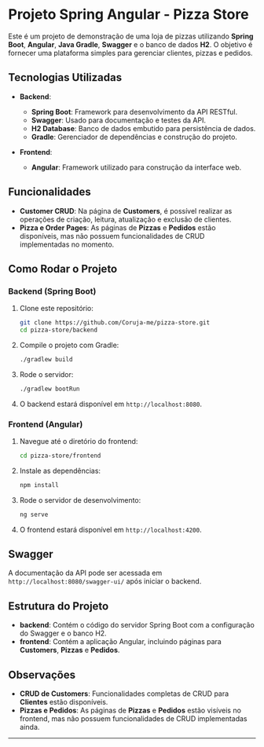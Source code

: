 # Projeto Spring Angular - Pizza Store

Este é um projeto de demonstração de uma loja de pizzas utilizando **Spring Boot**, **Angular**, **Java Gradle**, **Swagger** e o banco de dados **H2**. O objetivo é fornecer uma plataforma simples para gerenciar clientes, pizzas e pedidos.

## Tecnologias Utilizadas

- **Backend**: 
  - **Spring Boot**: Framework para desenvolvimento da API RESTful.
  - **Swagger**: Usado para documentação e testes da API.
  - **H2 Database**: Banco de dados embutido para persistência de dados.
  - **Gradle**: Gerenciador de dependências e construção do projeto.

- **Frontend**:
  - **Angular**: Framework utilizado para construção da interface web.

## Funcionalidades

- **Customer CRUD**: Na página de **Customers**, é possível realizar as operações de criação, leitura, atualização e exclusão de clientes. 
- **Pizza e Order Pages**: As páginas de **Pizzas** e **Pedidos** estão disponíveis, mas não possuem funcionalidades de CRUD implementadas no momento.

## Como Rodar o Projeto

### Backend (Spring Boot)

1. Clone este repositório:
    ```bash
    git clone https://github.com/Coruja-me/pizza-store.git
    cd pizza-store/backend
    ```

2. Compile o projeto com Gradle:
    ```bash
    ./gradlew build
    ```

3. Rode o servidor:
    ```bash
    ./gradlew bootRun
    ```

4. O backend estará disponível em `http://localhost:8080`.

### Frontend (Angular)

1. Navegue até o diretório do frontend:
    ```bash
    cd pizza-store/frontend
    ```

2. Instale as dependências:
    ```bash
    npm install
    ```

3. Rode o servidor de desenvolvimento:
    ```bash
    ng serve
    ```

4. O frontend estará disponível em `http://localhost:4200`.

## Swagger

A documentação da API pode ser acessada em `http://localhost:8080/swagger-ui/` após iniciar o backend.

## Estrutura do Projeto

- **backend**: Contém o código do servidor Spring Boot com a configuração do Swagger e o banco H2.
- **frontend**: Contém a aplicação Angular, incluindo páginas para **Customers**, **Pizzas** e **Pedidos**.

## Observações

- **CRUD de Customers**: Funcionalidades completas de CRUD para **Clientes** estão disponíveis.
- **Pizzas e Pedidos**: As páginas de **Pizzas** e **Pedidos** estão visíveis no frontend, mas não possuem funcionalidades de CRUD implementadas ainda.

---
